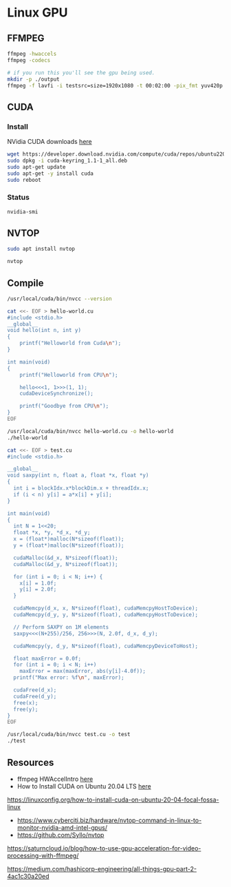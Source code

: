 # Linux GPU

## FFMPEG

```sh
ffmpeg -hwaccels
ffmpeg -codecs 

# if you run this you'll see the gpu being used.
mkdir -p ./output
ffmpeg -f lavfi -i testsrc=size=1920x1080 -t 00:02:00 -pix_fmt yuv420p ./output/test_gpu.mp4 -y
```

## CUDA

### Install

NVidia CUDA downloads [here](https://developer.nvidia.com/cuda-downloads?target_os=Linux&target_arch=x86_64&Distribution=Ubuntu&target_version=22.04&target_type=deb_network)  

```sh
wget https://developer.download.nvidia.com/compute/cuda/repos/ubuntu2204/x86_64/cuda-keyring_1.1-1_all.deb
sudo dpkg -i cuda-keyring_1.1-1_all.deb
sudo apt-get update
sudo apt-get -y install cuda
sudo reboot
```

### Status

```sh
nvidia-smi
```

## NVTOP

```sh
sudo apt install nvtop

nvtop
```

## Compile

```sh
/usr/local/cuda/bin/nvcc --version

cat <<- EOF > hello-world.cu
#include <stdio.h>
__global__
void hello(int n, int y)
{
    printf("Helloworld from Cuda\n");
}

int main(void)
{
    printf("Helloworld from CPU\n");

    hello<<<1, 1>>>(1, 1);
    cudaDeviceSynchronize();

    printf("Goodbye from CPU\n");
}
EOF

/usr/local/cuda/bin/nvcc hello-world.cu -o hello-world
./hello-world

cat <<- EOF > test.cu
#include <stdio.h>

__global__
void saxpy(int n, float a, float *x, float *y)
{
  int i = blockIdx.x*blockDim.x + threadIdx.x;
  if (i < n) y[i] = a*x[i] + y[i];
}

int main(void)
{
  int N = 1<<20;
  float *x, *y, *d_x, *d_y;
  x = (float*)malloc(N*sizeof(float));
  y = (float*)malloc(N*sizeof(float));

  cudaMalloc(&d_x, N*sizeof(float)); 
  cudaMalloc(&d_y, N*sizeof(float));

  for (int i = 0; i < N; i++) {
    x[i] = 1.0f;
    y[i] = 2.0f;
  }

  cudaMemcpy(d_x, x, N*sizeof(float), cudaMemcpyHostToDevice);
  cudaMemcpy(d_y, y, N*sizeof(float), cudaMemcpyHostToDevice);

  // Perform SAXPY on 1M elements
  saxpy<<<(N+255)/256, 256>>>(N, 2.0f, d_x, d_y);

  cudaMemcpy(y, d_y, N*sizeof(float), cudaMemcpyDeviceToHost);

  float maxError = 0.0f;
  for (int i = 0; i < N; i++)
    maxError = max(maxError, abs(y[i]-4.0f));
  printf("Max error: %f\n", maxError);

  cudaFree(d_x);
  cudaFree(d_y);
  free(x);
  free(y);
}
EOF

/usr/local/cuda/bin/nvcc test.cu -o test
./test
```

## Resources

* ffmpeg HWAccelIntro [here](https://trac.ffmpeg.org/wiki/HWAccelIntro)  
* How to Install CUDA on Ubuntu 20.04 LTS [here](https://linuxhint.com/install-cuda-ubuntu-2004/)

https://linuxconfig.org/how-to-install-cuda-on-ubuntu-20-04-focal-fossa-linux

* https://www.cyberciti.biz/hardware/nvtop-command-in-linux-to-monitor-nvidia-amd-intel-gpus/
* https://github.com/Syllo/nvtop

https://saturncloud.io/blog/how-to-use-gpu-acceleration-for-video-processing-with-ffmpeg/






https://medium.com/hashicorp-engineering/all-things-gpu-part-2-4ac1c30a20ed